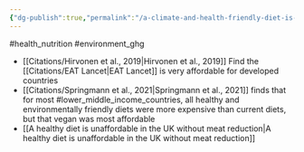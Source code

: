 ```yaml
---
{"dg-publish":true,"permalink":"/a-climate-and-health-friendly-diet-is-affordable-for-developed-countries/","created":"2023-10-22T13:41:28.000+01:00","updated":"2025-09-28T23:42:13.264+01:00"}
---
```


#health_nutrition  #environment_ghg  

- [[Citations/Hirvonen et al., 2019\|Hirvonen et al., 2019]] Find the [[Citations/EAT Lancet\|EAT Lancet]] is very affordable for developed countries
- [[Citations/Springmann et al., 2021\|Springmann et al., 2021]] finds that for most #lower_middle_income_countries,  all healthy and environmentally friendly diets were more expensive than current diets, but that vegan was most affordable
- [[A healthy diet is unaffordable in the UK without meat reduction\|A healthy diet is unaffordable in the UK without meat reduction]] 